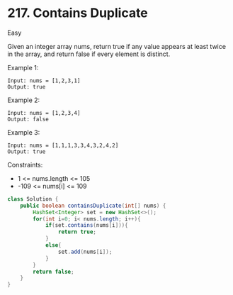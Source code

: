 # 217. Contains Duplicate
Easy

Given an integer array nums, return true if any value appears at least twice in the array, and return false if every element is distinct.

 

Example 1:
```
Input: nums = [1,2,3,1]
Output: true
```
Example 2:
```
Input: nums = [1,2,3,4]
Output: false
```
Example 3:
```
Input: nums = [1,1,1,3,3,4,3,2,4,2]
Output: true
 ```

Constraints:

- 1 <= nums.length <= 105
- -109 <= nums[i] <= 109

```java
class Solution {
    public boolean containsDuplicate(int[] nums) {
        HashSet<Integer> set = new HashSet<>();
        for(int i=0; i< nums.length; i++){
            if(set.contains(nums[i])){
                return true;
            }
            else{
                set.add(nums[i]);
            }
        }
        return false;
    }
}
```
